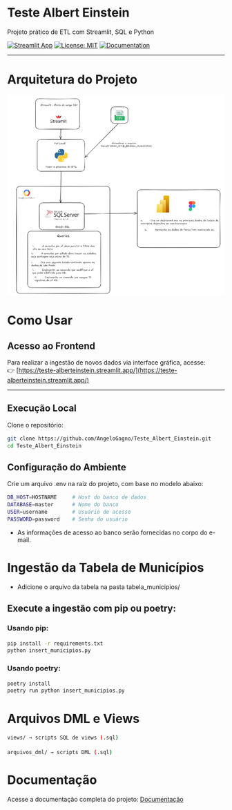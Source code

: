 # Teste Albert Einstein  
Projeto prático de ETL com Streamlit, SQL e Python

[![Streamlit App](https://img.shields.io/badge/Streamlit-Online-brightgreen?logo=streamlit)](https://teste-alberteinstein.streamlit.app/)
[![License: MIT](https://img.shields.io/badge/license-MIT-blue.svg)](LICENSE)
[![Documentation](https://img.shields.io/badge/docs-online-blue?logo=githubpages)](https://angelogagno.github.io/Teste_Albert_Einstein/)

---
# Arquitetura do Projeto

![Infraestrutura do Projeto](assets/Estrutura_Projeto.jpg)

# Como Usar

## Acesso ao Frontend

Para realizar a ingestão de novos dados via interface gráfica, acesse:  
👉 [https://teste-alberteinstein.streamlit.app/](https://teste-alberteinstein.streamlit.app/)

---

## Execução Local

Clone o repositório:

```bash
git clone https://github.com/AngeloGagno/Teste_Albert_Einstein.git
cd Teste_Albert_Einstein
```
## Configuração do Ambiente
Crie um arquivo .env na raiz do projeto, com base no modelo abaixo:

```bash
DB_HOST=HOSTNAME     # Host do banco de dados
DATABASE=master      # Nome do banco
USER=username        # Usuário de acesso
PASSWORD=password    # Senha do usuário

```
 - As informações de acesso ao banco serão fornecidas no corpo do e-mail.

# Ingestão da Tabela de Municípios
 - Adicione o arquivo da tabela na pasta tabela_municipios/

## Execute a ingestão com pip ou poetry:

### Usando pip:

```bash
pip install -r requirements.txt
python insert_municipios.py
```
### Usando poetry:

```bash
poetry install
poetry run python insert_municipios.py
```

# Arquivos DML e Views

```bash
views/ → scripts SQL de views (.sql)

arquivos_dml/ → scripts DML (.sql)
```

# Documentação
Acesse a documentação completa do projeto:
[Documentação](https://angelogagno.github.io/Teste_Albert_Einstein/)

